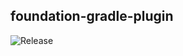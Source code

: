 ## foundation-gradle-plugin


![Release](https://img.shields.io/badge/release-1.0.0-green.svg?style=flat)

